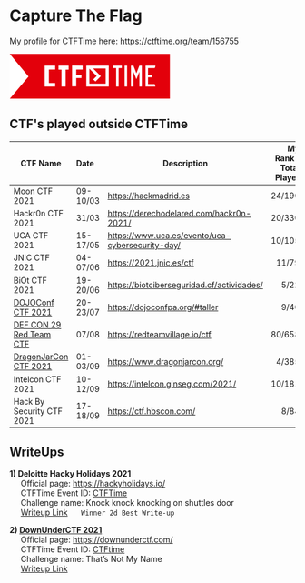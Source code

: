 # Capture The Flag

My profile for CTFTime here: https://ctftime.org/team/156755

![CTFTime](img/logo.png)

## CTF's played outside **CTFTime**

| CTF Name | Date | Description | My Rank / Total Player | Country | 
| ------------ | :------------------- | ---------------------------------------- | -------: | ----- | 
| Moon CTF 2021 | 09-10/03 | https://hackmadrid.es | 24/190 | Spain |
| Hackr0n CTF 2021 | 31/03 | https://derechodelared.com/hackr0n-2021/ | 20/330 | Spain |
| UCA CTF 2021 | 15-17/05 | https://www.uca.es/evento/uca-cybersecurity-day/ | 10/105 | Spain |
| JNIC CTF 2021 | 04-07/06 | https://2021.jnic.es/ctf | 11/79 | Spain |
| BiOt CTF 2021 | 19-20/06 | https://biotciberseguridad.cf/actividades/ | 5/22 | Ecuador |
| [DOJOConf CTF 2021](img/dojoconf_2021.png) | 20-23/07 | https://dojoconfpa.org/#taller | 9/40 | Panama |
| [DEF CON 29 Red Team CTF](img/DEFCON29.png) | 07/08 | https://redteamvillage.io/ctf | 80/658 | USA |
| [DragonJarCon CTF 2021](img/Dragonjar2021.png) | 01-03/09 | https://www.dragonjarcon.org/ | 4/385 | Colombia |
| Intelcon CTF 2021 | 10-12/09 | https://intelcon.ginseg.com/2021/ | 10/181 | Spain |
| Hack By Security CTF 2021  | 17-18/09 | https://ctf.hbscon.com/ | 8/84 | Spain |   

## WriteUps

**1) Deloitte Hacky Holidays 2021**  
&nbsp;&nbsp;&nbsp;&nbsp;&nbsp;Official page: https://hackyholidays.io/  
&nbsp;&nbsp;&nbsp;&nbsp;&nbsp;CTFTime Event ID: [CTFTime](https://ctftime.org/event/1383)  
&nbsp;&nbsp;&nbsp;&nbsp;&nbsp;Challenge name: Knock knock knocking on shuttles door   
&nbsp;&nbsp;&nbsp;&nbsp;&nbsp;[Writeup Link](https://medium.com/@leonuz/knock-knock-knocking-on-shuttles-door-challenge-writeup-hacky-holidays-space-race-2021-ctf-263bfbb5a306) 
&nbsp;&nbsp;&nbsp;&nbsp;&nbsp;`Winner 2d Best Write-up` 

**2) [DownUnderCTF 2021](img/DownUnder2021.png)**    
&nbsp;&nbsp;&nbsp;&nbsp;&nbsp;Official page: https://downunderctf.com/  
&nbsp;&nbsp;&nbsp;&nbsp;&nbsp;CTFTime Event ID: [CTFtime](https://ctftime.org/event/1312)  
&nbsp;&nbsp;&nbsp;&nbsp;&nbsp;Challenge name: That’s Not My Name  
&nbsp;&nbsp;&nbsp;&nbsp;&nbsp;[Writeup Link](https://medium.com/@leonuz/thats-not-my-name-forensic-challenge-writeup-downunderctf-2021-cc8211b6f60b)  
